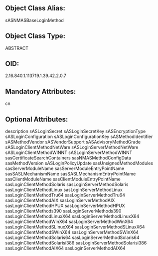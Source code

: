 ## Object Class Alias:
  sASNMASBaseLoginMethod

## Object Class Type:
  ABSTRACT

## OID:
  2.16.840.1.113719.1.39.42.2.0.7

## Mandatory Attributes:
  cn

## Optional Attributes:
  description
  sASLoginSecret
  sASLoginSecretKey
  sASEncryptionType
  sASLoginConfiguration
  sASLoginConfigurationKey
  sASMethodIdentifier
  sASMethodVendor
  sASVendorSupport
  sASAdvisoryMethodGrade
  sASLoginClientMethodNetWare
  sASLoginServerMethodNetWare
  sASLoginClientMethodWINNT
  sASLoginServerMethodWINNT
  sasCertificateSearchContainers
  sasNMASMethodConfigData
  sasMethodVersion
  sASLoginPolicyUpdate
  sasUnsignedMethodModules
  sasServerModuleName
  sasServerModuleEntryPointName
  sasSASLMechanismName
  sasSASLMechanismEntryPointName
  sasClientModuleName
  sasClientModuleEntryPointName
  sasLoginClientMethodSolaris
  sasLoginServerMethodSolaris
  sasLoginClientMethodLinux
  sasLoginServerMethodLinux
  sasLoginClientMethodTru64
  sasLoginServerMethodTru64
  sasLoginClientMethodAIX
  sasLoginServerMethodAIX
  sasLoginClientMethodHPUX
  sasLoginServerMethodHPUX
  sasLoginClientMethods390
  sasLoginServerMethods390
  sasLoginClientMethodLinuxX64
  sasLoginServerMethodLinuxX64
  sasLoginClientMethodWinX64
  sasLoginServerMethodWinX64
  sasLoginClientMethodSLinuxX64
  sasLoginServerMethodSLinuxX64
  sasLoginClientMethodSWinX64
  sasLoginServerMethodSWinX64
  sasLoginClientMethodSolaris64
  sasLoginServerMethodSolaris64
  sasLoginClientMethodSolarisi386
  sasLoginServerMethodSolarisi386
  sasLoginClientMethodAIX64
  sasLoginServerMethodAIX64
